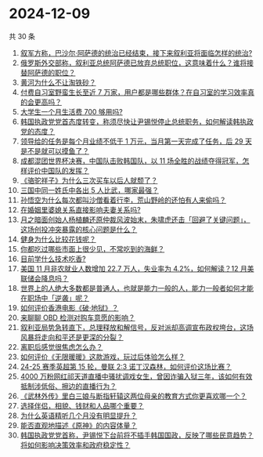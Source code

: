 # 2024-12-09

共 30 条

<!-- BEGIN ZHIHUVIDEO -->
<!-- 最后更新时间 Mon Dec 09 2024 00:10:34 GMT+0800 (China Standard Time) -->
1. [叙军方称，巴沙尔·阿萨德的统治已经结束，接下来叙利亚将面临怎样的统治?](https://www.zhihu.com/question/6282653022)
1. [俄罗斯外交部称，叙利亚总统阿萨德已放弃总统职位，这意味着什么？谁将接替阿萨德的职位？](https://www.zhihu.com/question/6309216537)
1. [黄河为什么不让淘铁砂？](https://www.zhihu.com/question/647875854)
1. [付费自习室野蛮生长至近 7 万家，用户都是哪些群体？在自习室的学习效率真的会更高吗？](https://www.zhihu.com/question/6129520200)
1. [大学生一个月生活费 700 够用吗?](https://www.zhihu.com/question/6060571881)
1. [韩国执政党党首态度转变，称须尽快让尹锡悦停止总统职务，如何解读韩执政党的态度？](https://www.zhihu.com/question/6099505323)
1. [领导给的任务是每个月业绩不低于 1 万元，当月第一天完成了任务，后 29 天是不是就可以摸鱼了？](https://www.zhihu.com/question/5707877909)
1. [成都混团世界杯决赛，中国队击败韩国队，以 11 场全胜的战绩夺得冠军，怎样评价中国队的发挥？](https://www.zhihu.com/question/6312934382)
1. [《骆驼祥子》为什么三次买车以后人就颓了？](https://www.zhihu.com/question/576011192)
1. [三国中同一姓氏中各出 5 人比武，哪家最强？](https://www.zhihu.com/question/6099338893)
1. [孙悟空为什么每次都叫沙僧看着行李，荒山野岭的还怕有人来偷吗？](https://www.zhihu.com/question/2673686131)
1. [在婚姻里婆媳关系直接影响夫妻关系吗?](https://www.zhihu.com/question/6151076743)
1. [月之暗面创始人杨植麟还原仲裁风波始末，朱啸虎还击「回避了关键问题」，这场创投冲突暴露的核心问题是什么？](https://www.zhihu.com/question/6197697869)
1. [健身为什么比较花钱呢？](https://www.zhihu.com/question/4099326039)
1. [你都吃过哪些市面上很少见，不常吃到的海鲜？](https://www.zhihu.com/question/4980812522)
1. [目前学什么技术吃香?](https://www.zhihu.com/question/642842638)
1. [美国 11 月非农就业人数增加 22.7 万人，失业率为 4.2%，如何解读？12 月美联储会降息吗？](https://www.zhihu.com/question/6155979475)
1. [世界上的人绝大多数都是普通人，也就是能力一般的人，能力一般者如何才能在职场中「逆袭」呢？](https://www.zhihu.com/question/6015682584)
1. [如何评价香港电影《破·地狱》？](https://www.zhihu.com/question/4465111948)
1. [来聊聊 OBD 检测对购车意愿的影响？](https://www.zhihu.com/question/6013760550)
1. [叙利亚局势急转直下，总理释放和解信号，反对派却高调宣布政权垮台，这场风暴将走向和平还是更深的分裂？](https://www.zhihu.com/question/6281565614)
1. [离职后感觉很焦虑怎么办？](https://www.zhihu.com/question/5598710327)
1. [如何评价《无限暖暖》这款游戏，玩过后体验怎么样？](https://www.zhihu.com/question/654176177)
1. [24-25 赛季英超第 15 轮，曼联 2:3 诺丁汉森林，如何评价这场比赛？](https://www.zhihu.com/question/6247838326)
1. [4000 万粉网红祁天道直播中骚扰调戏女生，曾因诈骗入狱三年，该如何有效抵制涉低俗、擦边的直播行为？](https://www.zhihu.com/question/5929302143)
1. [《武林外传》里白三娘与断指轩辕这两位母亲的教育方式你更喜欢哪一个？](https://www.zhihu.com/question/322184718)
1. [选择伴侣，相貌、钱财和人品哪个重要？](https://www.zhihu.com/question/3624695858)
1. [为什么英语精听几个月没有明显提升？](https://www.zhihu.com/question/5963964764)
1. [能否直观地描述《原神》的内容体量？](https://www.zhihu.com/question/5546346939)
1. [韩国执政党党首称，尹锡悦下台前将不插手韩国国政，反映了哪些民意趋势？将如何影响决策效率和政府稳定性？](https://www.zhihu.com/question/6276158184)
<!-- END ZHIHUVIDEO -->
